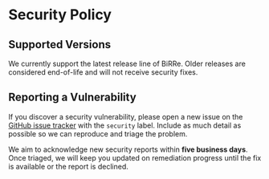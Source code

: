 # Security Policy

## Supported Versions

We currently support the latest release line of BiRRe. Older releases are
considered end-of-life and will not receive security fixes.

## Reporting a Vulnerability

If you discover a security vulnerability, please open a new issue on the
[GitHub issue tracker](https://github.com/boecht/birre/issues) with the
`security` label. Include as much detail as possible so we can reproduce and
triage the problem.

We aim to acknowledge new security reports within **five business days**. Once
triaged, we will keep you updated on remediation progress until the fix is
available or the report is declined.
